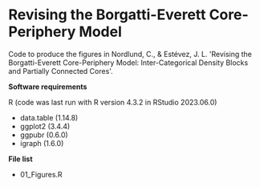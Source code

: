 # Revising the Borgatti-Everett Core-Periphery Model

Code to produce the figures in Nordlund, C., & Estévez, J. L. 'Revising the Borgatti-Everett Core-Periphery Model: Inter-Categorical Density Blocks and Partially Connected Cores'.

**Software requirements**

R (code was last run with R version 4.3.2 in RStudio 2023.06.0)

- data.table (1.14.8)
- ggplot2 (3.4.4)
- ggpubr (0.6.0)
- igraph (1.6.0)

**File list**

- 01_Figures.R

